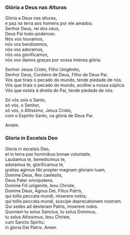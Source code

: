 ### Glória a Deus nas Alturas

Glória a Deus nas alturas,  
e paz na terra aos homens por ele amados.  
Senhor Deus, rei dos céus,  
Deus Pai todo-poderoso.  
Nós vos louvamos,  
nós vos bendizemos,  
nós vos adoramos,  
nós vos glorificamos,  
nós vos damos graças por vossa imensa glória.  

Senhor Jesus Cristo, Filho Unigênito,  
Senhor Deus, Cordeiro de Deus, Filho de Deus Pai.  
Vós que tirais o pecado do mundo, tende piedade de nós.  
Vós que tirais o pecado do mundo, acolhei a nossa súplica.  
Vós que estais à direita do Pai, tende piedade de nós.  

Só vós sois o Santo,  
só vós, o Senhor,  
só vós, o Altíssimo, Jesus Cristo,  
com o Espírito Santo, na glória de Deus Pai.  

Amém.

### Gloria in Excelsis Deo

Gloria in excelsis Deo,  
et in terra pax hominibus bonae voluntatis.  
Laudamus te, benedicimus te,  
adoramus te, glorificamus te,  
gratias agimus tibi propter magnam gloriam tuam,  
Domine Deus, Rex caelestis,  
Deus Pater omnipotens.  
Domine Fili unigenite, Iesu Christe,  
Domine Deus, Agnus Dei, Filius Patris,  
qui tollis peccata mundi, miserere nobis;  
qui tollis peccata mundi, suscipe deprecationem nostram.  
Qui sedes ad dexteram Patris, miserere nobis.  
Quoniam tu solus Sanctus, tu solus Dominus,  
tu solus Altissimus, Iesu Christe,  
cum Sancto Spiritu:  
in gloria Dei Patris. Amen.  